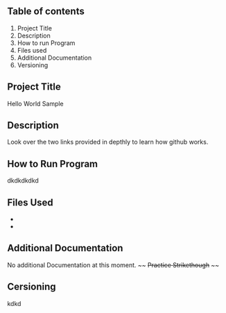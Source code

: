 ## ****Table of contents****
1. Project Title
2.  Description
3. How to run Program
4. Files used
5. Additional Documentation
6. Versioning
## Project Title
Hello World Sample
## Description
Look over the two links provided in depthly to learn how github works.
## How to Run Program
dkdkdkdkd
## Files Used
-
-
## Additional Documentation
No additional Documentation at this moment.  ~~ ~~Practice Strikethough~~ ~~
## Cersioning
kdkd
